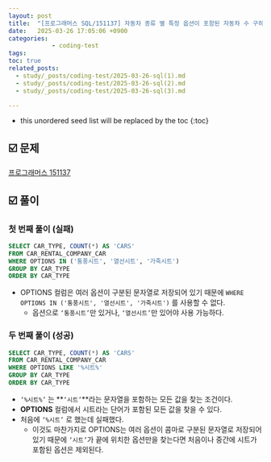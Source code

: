 ```yaml
---
layout: post
title:  "[프로그래머스 SQL/151137] 자동차 종류 별 특정 옵션이 포함된 자동차 수 구하기"
date:   2025-03-26 17:05:06 +0900
categories: 
            - coding-test
tags:        
toc: true
related_posts:
  - study/_posts/coding-test/2025-03-26-sql(1).md
  - study/_posts/coding-test/2025-03-26-sql(2).md
  - study/_posts/coding-test/2025-03-26-sql(3).md

---
```

* this unordered seed list will be replaced by the toc
{:toc}

## ☑️ 문제

[프로그래머스 151137](https://school.programmers.co.kr/learn/courses/30/lessons/151137)

## ☑️ 풀이

### 첫 번째 풀이 (실패)

```sql
SELECT CAR_TYPE, COUNT(*) AS 'CARS'
FROM CAR_RENTAL_COMPANY_CAR
WHERE OPTIONS IN ('통풍시트', '열선시트', '가죽시트')
GROUP BY CAR_TYPE
ORDER BY CAR_TYPE
```

- OPTIONS 컬럼은 여러 옵션이 구분된 문자열로 저장되어 있기 때문에 `WHERE OPTIONS IN ('통풍시트', '열선시트', '가죽시트')` 를 사용할 수 없다.
    - 옵션으로 `‘통풍시트’`만 있거나, `‘열선시트’`만 있어야 사용 가능하다.

### 두 번째 풀이 (성공)

```sql
SELECT CAR_TYPE, COUNT(*) AS 'CARS'
FROM CAR_RENTAL_COMPANY_CAR
WHERE OPTIONS LIKE '%시트%'
GROUP BY CAR_TYPE
ORDER BY CAR_TYPE
```

- `‘%시트%’` 는 **`‘시트’`**라는 문자열을 포함하는 모든 값을 찾는 조건이다.
- **OPTIONS** 컬럼에서 시트라는 단어가 포함된 모든 값을 찾을 수 있다.
- 처음에 `‘%시트’` 로 했는데 실패했다.
    - 이것도 마찬가지로 OPTIONS는 여러 옵션이 콤마로 구분된 문자열로 저장되어 있기 때문에 `‘시트’`가 끝에 위치한 옵션만을 찾는다면 처음이나 중간에 시트가 포함된 옵션은 제외된다.